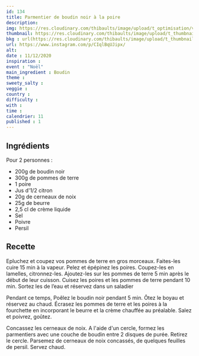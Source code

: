 ```yaml
---
id: 134
title: Parmentier de boudin noir à la poire
description: 
img: https://res.cloudinary.com/thibaults/image/upload/t_optimisation/v1607701269/Recipes/20201211_parmentier_boudin_poire.jpg
thumbnail: https://res.cloudinary.com/thibaults/image/upload/t_thumbnail_josie/v1607701269/Recipes/20201211_parmentier_boudin_poire.jpg
bkg : url(https://res.cloudinary.com/thibaults/image/upload/t_thumbnail_josie/v1607701269/Recipes/20201211_parmentier_boudin_poire.jpg)
url: https://www.instagram.com/p/CIqlBqUJipx/
alt: 
date : 11/12/2020
inspiration : 
event : "Noël"
main_ingredient : Boudin
theme : 
sweety_salty : 
veggie : 
country :
difficulty :
with : 
time : 
calendrier: 11
published : 1
---
```


## Ingrédients
Pour 2 personnes : 
 - 200g de boudin noir
 - 300g de pommes de terre
 - 1 poire
 - Jus d'1/2 citron
 - 20g de cerneaux de noix
 - 25g de beurre
 - 2,5 cl de crème liquide
 - Sel
 - Poivre
 - Persil

## Recette
Epluchez et coupez vos pommes de terre en gros morceaux. Faites-les cuire 15 min à la vapeur. Pelez et épépinez les poires. Coupez-les en lamelles, citronnez-les. Ajoutez-les sur les pommes de terre 5 min après le début de leur cuisson. Cuisez les poires et les pommes de terre pendant 10 min. Sortez les de l’eau et réservez dans un saladier

Pendant ce temps, Poêlez le boudin noir pendant 5 min. Ôtez le boyau et réservez au chaud. Écrasez les pommes de terre et les poires à la fourchette en incorporant le beurre et la crème chauffée au préalable. Salez et poivrez, goûtez.

Concassez les cerneaux de noix. A l'aide d'un cercle, formez les parmentiers avec une couche de boudin entre 2 disques de purée. Retirez le cercle. Parsemez de cerneaux de noix concassés, de quelques feuilles de persil. Servez chaud.